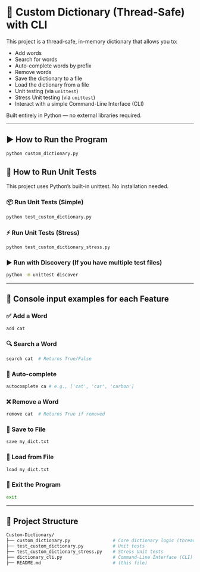 # 📝 Custom Dictionary (Thread-Safe) with CLI

This project is a thread-safe, in-memory dictionary that allows you to:

- Add words
- Search for words
- Auto-complete words by prefix
- Remove words
- Save the dictionary to a file
- Load the dictionary from a file
- Unit testing (via `unittest`)
- Stress Unit testing (via `unittest`)
- Interact with a simple Command-Line Interface (CLI)

Built entirely in Python — no external libraries required.

---

## ▶️ How to Run the Program

```bash
python custom_dictionary.py
```

## 🧪 How to Run Unit Tests
This project uses Python’s built-in unittest. No installation needed.

### 📦 Run Unit Tests (Simple)

```bash
python test_custom_dictionary.py
```

### ⚡ Run Unit Tests (Stress)

```bash
python test_custom_dictionary_stress.py
```

### ▶️ Run with Discovery (If you have multiple test files)

```bash
python -m unittest discover
```

---

## 🚀 Console input examples for each Feature

### ✅ Add a Word
```bash
add cat
```

### 🔍 Search a Word
```bash
search cat  # Returns True/False
```

### 🤖 Auto-complete
```bash
autocomplete ca # e.g., ['cat', 'car', 'carbon']
```

### ❌ Remove a Word
```bash
remove cat  # Returns True if removed
```

### 💾 Save to File
```bash
save my_dict.txt
```

### 📂 Load from File
```bash
load my_dict.txt
```

### 🚪 Exit the Program
```bash
exit
```

---

## 📂 Project Structure

```bash
Custom-Dictionary/
├── custom_dictionary.py                # Core dictionary logic (thread-safe)
├── test_custom_dictionary.py           # Unit tests
├── test_custom_dictionary_stress.py    # Stress Unit tests
├── dictionary_cli.py                   # Command-Line Interface (CLI) app
├── README.md                           # (this file)